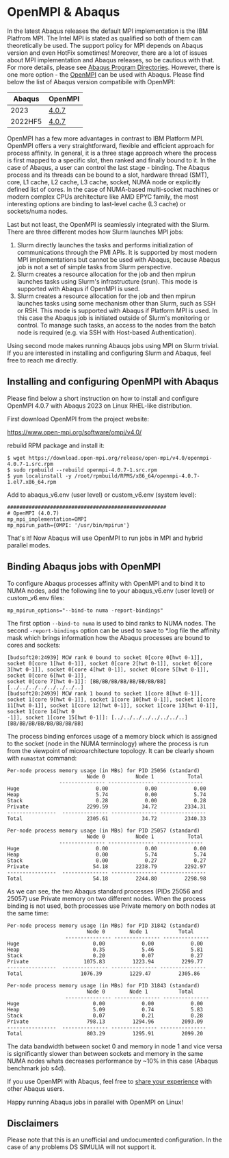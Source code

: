 # OpenMPI & Abaqus

In the latest Abaqus releases the default MPI implementation is the IBM Platfrom MPI. The Intel MPI is stated as qualified so both of them can theoretically be used. The support policy for MPI depends on Abaqus version and even HotFix sometimes! Moreover, there are a lot of issues about MPI implementation and Abaqus releases, so be cautious with that. For more details, please see [Abaqus Program Directories](https://media.3ds.com/support/progdir/all/?pdir=simulia,ep623,update01&context=onpremises). However, there is one more option - the [OpenMPI](https://www.open-mpi.org/) can be used with Abaqus. Please find below the list of Abaqus version compatibile with OpenMPI:

| Abaqus | OpenMPI |
|--------|---------|
|2023    |[4.0.7](https://www.open-mpi.org/software/ompi/v4.0/)|
|2022HF5    |[4.0.7](https://www.open-mpi.org/software/ompi/v4.0/)|

OpenMPI has a few more advantages in contrast to IBM Platform MPI. OpenMPI offers a very straightforward, flexible and efficient approach for process affinity. In general, it is a three stage approach where the process is first mapped to a specific slot, then ranked and finally bound to it. In the case of Abaqus, a user can control the last stage - binding. The Abaqus process and its threads can be bound to a slot, hardware thread (SMT), core, L1 cache, L2 cache, L3 cache, socket, NUMA node or explicitly defined list of cores. In the case of NUMA-based multi-socket machines or modern complex CPUs architecture like AMD EPYC family, the most interesting options are binding to last-level cache (L3 cache) or sockets/numa nodes.

Last but not least, the OpenMPI is seamlessly integrated with the Slurm. There are three different modes how Slurm launches MPI jobs:

1. Slurm directly launches the tasks and performs initialization of communications through the PMI APIs. It is supported by most modern MPI implementations but cannot be used with Abaqus, because Abaqus job is not a set of simple tasks from Slurm perspective.
2. Slurm creates a resource allocation for the job and then mpirun launches tasks using Slurm's infrastructure (srun). This mode is supported with Abaqus if OpenMPI is used.
3. Slurm creates a resource allocation for the job and then mpirun launches tasks using some mechanism other than Slurm, such as SSH or RSH. This mode is supported with Abaqus if Platform MPI is used. In this case the Abaqus job is initiated outside of Slurm's monitoring or control. To manage such tasks, an access to the nodes from the batch node is required (e.g. via SSH with Host-based Authentication).

Using second mode makes running Abauqs jobs using MPI on Slurm trivial. If you are interested in installing and configuring Slurm and Abaqus, feel free to reach me directly.

## Installing and configuring OpenMPI with Abaqus

Please find below a short instruction on how to install and configure OpenMPI 4.0.7 with Abaqus 2023 on Linux RHEL-like distribution.

First download OpenMPI from the project website:

https://www.open-mpi.org/software/ompi/v4.0/

rebuild RPM package and install it:

```
$ wget https://download.open-mpi.org/release/open-mpi/v4.0/openmpi-4.0.7-1.src.rpm
$ sudo rpmbuild --rebuild openmpi-4.0.7-1.src.rpm
$ yum localinstall -y /root/rpmbuild/RPMS/x86_64/openmpi-4.0.7-1.el7.x86_64.rpm
```

Add to abaqus_v6.env (user level) or custom_v6.env (system level):

```
####################################################
# OpenMPI (4.0.7)
mp_mpi_implementation=OMPI
mp_mpirun_path={OMPI: '/usr/bin/mpirun'}
```

That's it! Now Abaqus will use OpenMPI to run jobs in MPI and hybrid parallel modes.

## Binding Abaqus jobs with OpenMPI

To configure Abaqus processes affinity with OpenMPI and to bind it to NUMA nodes, add the following line to your abaqus_v6.env (user level) or custom_v6.env files:

```
mp_mpirun_options="--bind-to numa -report-bindings"
```

The first option `--bind-to numa` is used to bind ranks to NUMA nodes. The second `-report-bindings` option can be used to save to *.log file the affinity mask which brings information how the Abaqus processes are bound to cores and sockets:
```
[budsoft20:24939] MCW rank 0 bound to socket 0[core 0[hwt 0-1]], socket 0[core 1[hwt 0-1]], socket 0[core 2[hwt 0-1]], socket 0[core 3[hwt 0-1]], socket 0[core 4[hwt 0-1]], socket 0[core 5[hwt 0-1]], socket 0[core 6[hwt 0-1]],
socket 0[core 7[hwt 0-1]]: [BB/BB/BB/BB/BB/BB/BB/BB][../../../../../../../..]
[budsoft20:24939] MCW rank 1 bound to socket 1[core 8[hwt 0-1]], socket 1[core 9[hwt 0-1]], socket 1[core 10[hwt 0-1]], socket 1[core 11[hwt 0-1]], socket 1[core 12[hwt 0-1]], socket 1[core 13[hwt 0-1]], socket 1[core 14[hwt 0
-1]], socket 1[core 15[hwt 0-1]]: [../../../../../../../..][BB/BB/BB/BB/BB/BB/BB/BB]
```
The process binding enforces usage of a memory block which is assigned to the socket (node in the NUMA terminology) where the process is run from the viewpoint of microarchitecture topology. It can be clearly shown with `numastat` command:
```
Per-node process memory usage (in MBs) for PID 25056 (standard)
                          Node 0          Node 1           Total
                 --------------- --------------- ---------------
Huge                         0.00            0.00            0.00
Heap                         5.74            0.00            5.74
Stack                        0.28            0.00            0.28
Private                   2299.59           34.72         2334.31
----------------  --------------- --------------- ---------------
Total                     2305.61           34.72         2340.33

Per-node process memory usage (in MBs) for PID 25057 (standard)
                          Node 0          Node 1           Total
                 --------------- --------------- ---------------
Huge                         0.00            0.00            0.00
Heap                         0.00            5.74            5.74
Stack                        0.00            0.27            0.27
Private                     54.18         2238.79         2292.97
----------------  --------------- --------------- ---------------
Total                       54.18         2244.80         2298.98
```
As we can see, the two Abaqus standard processes (PIDs 25056 and 25057) use Private memory on two different nodes. When the process binding is not used, both processes use Private memory on both nodes at the same time:
```
Per-node process memory usage (in MBs) for PID 31842 (standard)
                          Node 0      	Node 1       	Total
             	   --------------- --------------- ---------------
Huge                        0.00            0.00            0.00
Heap                        0.35            5.46            5.81
Stack                       0.20            0.07            0.27
Private                  1075.83         1223.94         2299.77
----------------  --------------- --------------- ---------------
Total                 	1076.39      	1229.47     	2305.86

Per-node process memory usage (in MBs) for PID 31843 (standard)
                          Node 0      	Node 1       	Total
             	   --------------- --------------- ---------------
Huge                        0.00            0.00            0.00
Heap                        5.09            0.74            5.83
Stack                       0.07            0.21            0.28
Private                   798.13         1294.96         2093.09
----------------  --------------- --------------- ---------------
Total                     803.29         1295.91         2099.20
```
The data bandwidth between socket 0 and memory in node 1 and vice versa is significantly slower than between sockets and memory in the same NUMA nodes whats decreases performance by ~10% in this case (Abaqus benchmark job s4d).

If you use OpenMPI with Abaqus, feel free to [share your experience](https://github.com/mwierszycki/openmpi-abaqus/discussions) with other Abaqus users.

Happy running Abaqus jobs in parallel with OpenMPI on Linux!

## Disclaimers

Please note that this is an unofficial and undocumented configuration. In the case of any problems DS SIMULIA will not support it.
